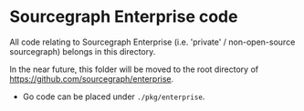 # Sourcegraph Enterprise code

All code relating to Sourcegraph Enterprise (i.e. 'private' / non-open-source sourcegraph) belongs in this directory.

In the near future, this folder will be moved to the root directory of https://github.com/sourcegraph/enterprise.

- Go code can be placed under `./pkg/enterprise`.
